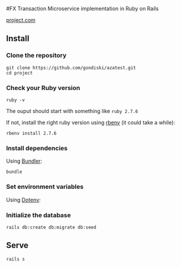 #FX Transaction Microservice implementation in Ruby on Rails

[project.com](https://project.com)

## Install

### Clone the repository

```shell
git clone https://github.com/gondiski/azatest.git
cd project
```

### Check your Ruby version

```shell
ruby -v
```

The ouput should start with something like `ruby 2.7.6`

If not, install the right ruby version using [rbenv](https://github.com/rbenv/rbenv) (it could take a while):

```shell
rbenv install 2.7.6
```

### Install dependencies

Using [Bundler](https://github.com/bundler/bundler):

```shell
bundle
```

### Set environment variables

Using [Dotenv](https://github.com/bkeepers/dotenv):

### Initialize the database

```shell
rails db:create db:migrate db:seed
```

## Serve

```shell
rails s
```
